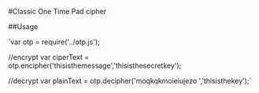 #Classic One Time Pad cipher

##Usage

`var otp = require('../otp.js');

//encrypt
var ciperText = otp.encipher('thisisthemessage','thisisthesecretkey');

//decrypt
var plainText = otp.decipher('moqkqkmoieiujezo ','thisisthekey');`